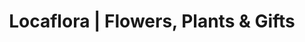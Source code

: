 ---
title: "Locaflora | Flowers, Plants & Gifts"
url: /gettysburg/locaflora-flowers-plants-and-gifts/
shop: florist
---
